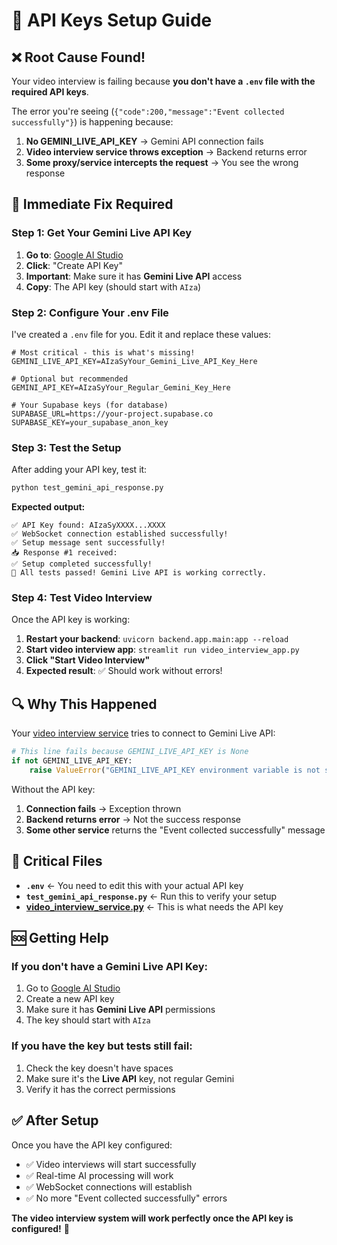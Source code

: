 # 🔑 API Keys Setup Guide

## ❌ **Root Cause Found!**

Your video interview is failing because **you don't have a `.env` file with the required API keys**.

The error you're seeing (`{"code":200,"message":"Event collected successfully"}`) is happening because:

1. **No GEMINI_LIVE_API_KEY** → Gemini API connection fails
2. **Video interview service throws exception** → Backend returns error
3. **Some proxy/service intercepts the request** → You see the wrong response

## 🚀 **Immediate Fix Required**

### **Step 1: Get Your Gemini Live API Key**

1. **Go to**: [Google AI Studio](https://makersuite.google.com/app/apikey)
2. **Click**: "Create API Key"
3. **Important**: Make sure it has **Gemini Live API** access
4. **Copy**: The API key (should start with `AIza`)

### **Step 2: Configure Your .env File**

I've created a `.env` file for you. Edit it and replace these values:

```env
# Most critical - this is what's missing!
GEMINI_LIVE_API_KEY=AIzaSyYour_Gemini_Live_API_Key_Here

# Optional but recommended
GEMINI_API_KEY=AIzaSyYour_Regular_Gemini_Key_Here

# Your Supabase keys (for database)
SUPABASE_URL=https://your-project.supabase.co
SUPABASE_KEY=your_supabase_anon_key
```

### **Step 3: Test the Setup**

After adding your API key, test it:

```bash
python test_gemini_api_response.py
```

**Expected output:**
```
✅ API Key found: AIzaSyXXXX...XXXX
✅ WebSocket connection established successfully!
✅ Setup message sent successfully!
📥 Response #1 received:
✅ Setup completed successfully!
🎉 All tests passed! Gemini Live API is working correctly.
```

### **Step 4: Test Video Interview**

Once the API key is working:

1. **Restart your backend**: `uvicorn backend.app.main:app --reload`
2. **Start video interview app**: `streamlit run video_interview_app.py`
3. **Click "Start Video Interview"**
4. **Expected result**: ✅ Should work without errors!

## 🔍 **Why This Happened**

Your [video interview service](file://c:\Users\Anjal\SRA\backend\app\services\video_interview_service.py) tries to connect to Gemini Live API:

```python
# This line fails because GEMINI_LIVE_API_KEY is None
if not GEMINI_LIVE_API_KEY:
    raise ValueError("GEMINI_LIVE_API_KEY environment variable is not set")
```

Without the API key:
1. **Connection fails** → Exception thrown
2. **Backend returns error** → Not the success response
3. **Some other service** returns the "Event collected successfully" message

## 🎯 **Critical Files**

- **`.env`** ← You need to edit this with your actual API key
- **`test_gemini_api_response.py`** ← Run this to verify your setup
- **[video_interview_service.py](file://c:\Users\Anjal\SRA\backend\app\services\video_interview_service.py)** ← This is what needs the API key

## 🆘 **Getting Help**

### **If you don't have a Gemini Live API Key:**
1. Go to [Google AI Studio](https://makersuite.google.com/app/apikey)
2. Create a new API key
3. Make sure it has **Gemini Live API** permissions
4. The key should start with `AIza`

### **If you have the key but tests still fail:**
1. Check the key doesn't have spaces
2. Make sure it's the **Live API** key, not regular Gemini
3. Verify it has the correct permissions

## ✅ **After Setup**

Once you have the API key configured:
- ✅ Video interviews will start successfully
- ✅ Real-time AI processing will work
- ✅ WebSocket connections will establish
- ✅ No more "Event collected successfully" errors

**The video interview system will work perfectly once the API key is configured!** 🎉